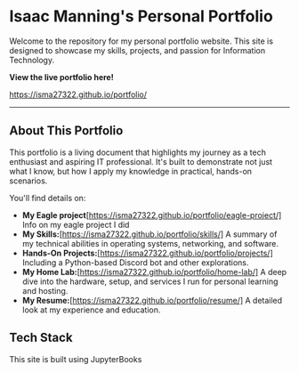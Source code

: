 # Isaac Manning's Personal Portfolio

Welcome to the repository for my personal portfolio website. This site is designed to showcase my skills, projects, and passion for Information Technology.

**View the live portfolio here!**

<https://isma27322.github.io/portfolio/>

---

## About This Portfolio

This portfolio is a living document that highlights my journey as a tech enthusiast and aspiring IT professional. It's built to demonstrate not just what I know, but how I apply my knowledge in practical, hands-on scenarios.

You'll find details on:
*   **My Eagle project**[https://isma27322.github.io/portfolio/eagle-project/] Info on my eagle project I did
*   **My Skills:**[https://isma27322.github.io/portfolio/skills/] A summary of my technical abilities in operating systems, networking, and software.
*   **Hands-On Projects:**[https://isma27322.github.io/portfolio/projects/] Including a Python-based Discord bot and other explorations.
*   **My Home Lab:**[https://isma27322.github.io/portfolio/home-lab/] A deep dive into the hardware, setup, and services I run for personal learning and hosting.
*   **My Resume:**[https://isma27322.github.io/portfolio/resume/] A detailed look at my experience and education.

## Tech Stack

This site is built using JupyterBooks
